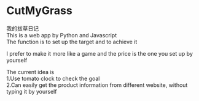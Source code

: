 # CutMyGrass
我的拔草日记  
This is a web app by Python and Javascript  
The function is to set up the target and to achieve it  

I prefer to make it more like a game and the price is the one you set up by yourself

The current idea is  
1.Use tomato clock to check the goal  
2.Can easily get the product information from different website, without typing it by yourself

